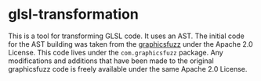 # glsl-transformation

This is a tool for transforming GLSL code. It uses an AST. The initial code for the AST building was taken
from the [graphicsfuzz](https://github.com/google/graphicsfuzz) under the Apache 2.0 License. This code lives
under the `com.graphicsfuzz` package. Any modifications and additions that have been made to the original
graphicsfuzz code is freely available under the same Apache 2.0 License.


